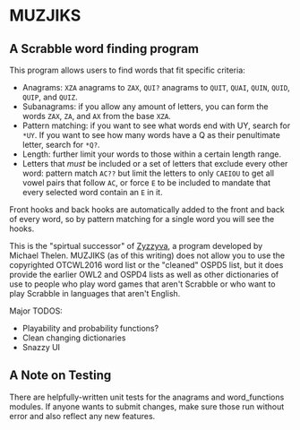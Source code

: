 # MUZJIKS #

## A Scrabble word finding program ##

This program allows users to find words that fit specific criteria:

 * Anagrams: `XZA` anagrams to `ZAX`, `QUI?` anagrams to `QUIT`, `QUAI`, `QUIN`, `QUID`, `QUIP`, and `QUIZ`.
 * Subanagrams: if you allow any amount of letters, you can form the words `ZAX`, `ZA`, and `AX`
   from the base `XZA`.
 * Pattern matching: if you want to see what words end with UY, search for `*UY`. If you want to see
   how many words have a Q as their penultimate letter, search for `*Q?`.
 * Length: further limit your words to those within a certain length range.
 * Letters that *must* be included or a set of letters that exclude every other word: pattern match
   `AC??` but limit the letters to only `CAEIOU` to get all vowel pairs that follow `AC`, or force
   `E` to be included to mandate that every selected word contain an `E` in it.
 

Front hooks and back hooks are automatically added to the front and back of every word, so by
pattern matching for a single word you will see the hooks.

This is the "spirtual successor" of [Zyzzyva](http://zyzzyva.net/), a program developed by Michael
Thelen. MUZJIKS (as of this writing) does not allow you to use the copyrighted OTCWL2016 word list
or the "cleaned" OSPD5 list, but it does provide the earlier OWL2 and OSPD4 lists as well as other
dictionaries of use to people who play word games that aren't Scrabble or who want to play Scrabble
in languages that aren't English.


Major TODOS:
 * Playability and probability functions?
 * Clean changing dictionaries
 * Snazzy UI
 
 
## A Note on Testing ##
There are helpfully-written unit tests for the anagrams and word_functions modules. If anyone wants
to submit changes, make sure those run without error and also reflect any new features.

